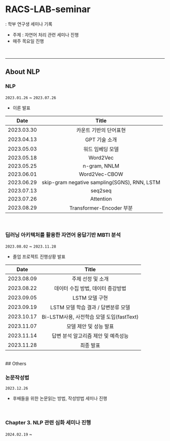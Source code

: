 # RACS-LAB-seminar
: 학부 연구생 세미나 기록<br>

* 주제 : 자연어 처리 관련 세미나 진행
* 매주 목요일 진행
<br>

___
## About NLP

### NLP 
`2023.01.26` ~ `2023.07.26`
- 이론 발표
  
|Date|Title|
|:---:|:---:|
|2023.03.30|카운트 기반의 단어표현|
|2023.04.13|GPT 기술 소개|
|2023.05.03|워드 임베딩 모델|
|2023.05.18|Word2Vec|
|2023.05.25|n-gram, NNLM|
|2023.06.01|Word2Vec-CBOW|
|2023.06.29|skip-gram negative sampling(SGNS), RNN, LSTM|
|2023.07.13|seq2seq|
|2023.07.26|Attention|
|2023.08.29|Transformer-Encoder 부분|

<br>

### 딥러닝 아키텍처를 활용한 자연어 응답기반 MBTI 분석
`2023.08.02` ~ `2023.11.28`
- 졸업 프로젝트 진행상황 발표

|Date|Title|
|:---:|:---:|
|2023.08.09|주제 선정 및 소개|
|2023.08.22|데이터 수집 방법, 데이터 증강방법|
|2023.09.05|LSTM 모델 구현|
|2023.09.19|LSTM 모델 학습 결과 / 답변분류 모델 |
|2023.10.17|Bi-LSTM사용, 사전학습 모델 도입(fastText)|
|2023.11.07|모델 제안 및 성능 발표|
|2023.11.14|답변 분석 알고리즘 제안 및 예측성능|
|2023.11.28|최종 발표|



<br>
## Others

### 논문작성법 
`2023.12.26`
- 후배들을 위한 논문읽는 방법, 작성방법 세미나 진행
<br>

### Chapter 3. NLP 관련 심화 세미나 진행
`2024.02.19` ~ 
  
  


